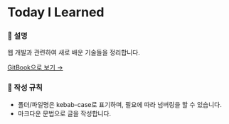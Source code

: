 # Today I Learned

### 🌱 설명

웹 개발과 관련하여 새로 배운 기술들을 정리합니다.

[GitBook으로 보기 →](https://inhwalee.gitbook.io/til/)

### 📃 작성 규칙

* 폴더/파일명은 kebab-case로 표기하며, 필요에 따라 넘버링을 할 수 있습니다.
* 마크다운 문법으로 글을 작성합니다.


